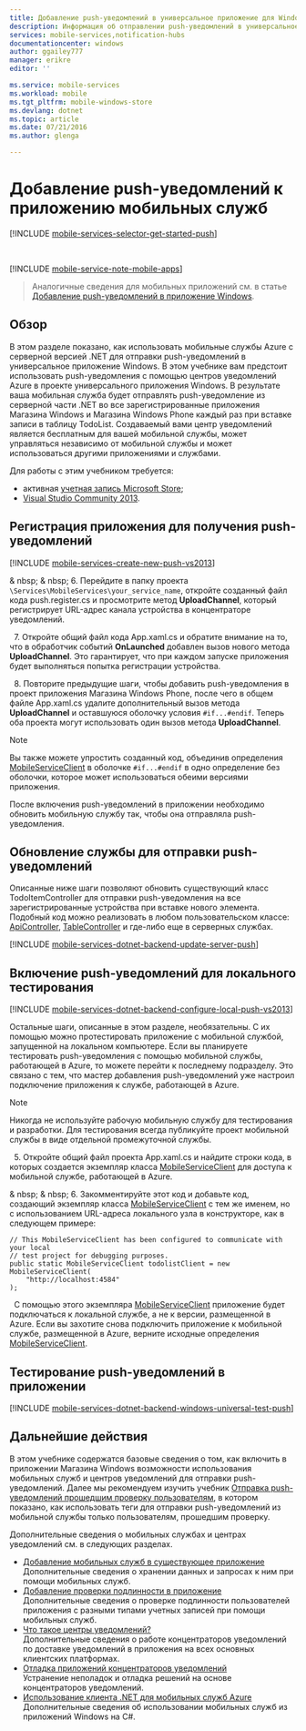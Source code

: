 ```yaml
---
title: Добавление push-уведомлений в универсальное приложение для Windows 8.1 | Microsoft Docs
description: Информация об отправлении push-уведомлений в универсальное приложение для Windows 8.1 из мобильной службы с серверной частью .NET с помощью Центров уведомлений Azure.
services: mobile-services,notification-hubs
documentationcenter: windows
author: ggailey777
manager: erikre
editor: ''

ms.service: mobile-services
ms.workload: mobile
ms.tgt_pltfrm: mobile-windows-store
ms.devlang: dotnet
ms.topic: article
ms.date: 07/21/2016
ms.author: glenga

---
```

# Добавление push-уведомлений к приложению мобильных служб
[!INCLUDE [mobile-services-selector-get-started-push](../../includes/mobile-services-selector-get-started-push.md)]

&nbsp;

[!INCLUDE [mobile-service-note-mobile-apps](../../includes/mobile-services-note-mobile-apps.md)]

> Аналогичные сведения для мобильных приложений см. в статье [Добавление push-уведомлений в приложение Windows](../app-service-mobile/app-service-mobile-windows-store-dotnet-get-started-push.md).
> 
> 

## Обзор
В этом разделе показано, как использовать мобильные службы Azure с серверной версией .NET для отправки push-уведомлений в универсальное приложение Windows. В этом учебнике вам предстоит использовать push-уведомления с помощью центров уведомлений Azure в проекте универсального приложения Windows. В результате ваша мобильная служба будет отправлять push-уведомление из серверной части .NET во все зарегистрированные приложения Магазина Windows и Магазина Windows Phone каждый раз при вставке записи в таблицу TodoList. Создаваемый вами центр уведомлений является бесплатным для вашей мобильной службы, может управляться независимо от мобильной службы и может использоваться другими приложениями и службами.

Для работы с этим учебником требуется:

* активная [учетная запись Microsoft Store](http://go.microsoft.com/fwlink/p/?LinkId=280045);
* [Visual Studio Community 2013](https://go.microsoft.com/fwLink/p/?LinkID=391934).

## <a id="register"></a>Регистрация приложения для получения push-уведомлений
[!INCLUDE [mobile-services-create-new-push-vs2013](../../includes/mobile-services-create-new-push-vs2013.md)]

& nbsp; & nbsp; 6. Перейдите в папку проекта `\Services\MobileServices\your_service_name`, откройте созданный файл кода push.register.cs и просмотрите метод **UploadChannel**, который регистрирует URL-адрес канала устройства в концентраторе уведомлений.

&nbsp;&nbsp;7. Откройте общий файл кода App.xaml.cs и обратите внимание на то, что в обработчик событий **OnLaunched** добавлен вызов нового метода **UploadChannel**. Это гарантирует, что при каждом запуске приложения будет выполняться попытка регистрации устройства.

&nbsp;&nbsp;8. Повторите предыдущие шаги, чтобы добавить push-уведомления в проект приложения Магазина Windows Phone, после чего в общем файле App.xaml.cs удалите дополнительный вызов метода **UploadChannel** и оставшуюся оболочку условия `#if...#endif`. Теперь оба проекта могут использовать один вызов метода **UploadChannel**.

> [!NOTE]
> Вы также можете упростить созданный код, объединив определения [MobileServiceClient](http://msdn.microsoft.com/library/azure/microsoft.windowsazure.mobileservices.mobileserviceclient.aspx) в оболочке `#if...#endif` в одно определение без оболочки, которое может использоваться обеими версиями приложения.
> 
> 

После включения push-уведомлений в приложении необходимо обновить мобильную службу так, чтобы она отправляла push-уведомления.

## <a id="update-service"></a>Обновление службы для отправки push-уведомлений
Описанные ниже шаги позволяют обновить существующий класс TodoItemController для отправки push-уведомления на все зарегистрированные устройства при вставке нового элемента. Подобный код можно реализовать в любом пользовательском классе: [ApiController](https://msdn.microsoft.com/library/system.web.http.apicontroller.aspx), [TableController](https://msdn.microsoft.com/library/azure/microsoft.windowsazure.mobile.service.tables.tablecontroller.aspx) и где-либо еще в серверных службах.

[!INCLUDE [mobile-services-dotnet-backend-update-server-push](../../includes/mobile-services-dotnet-backend-update-server-push.md)]

## <a id="local-testing"></a> Включение push-уведомлений для локального тестирования
[!INCLUDE [mobile-services-dotnet-backend-configure-local-push-vs2013](../../includes/mobile-services-dotnet-backend-configure-local-push-vs2013.md)]

Остальные шаги, описанные в этом разделе, необязательны. С их помощью можно протестировать приложение с мобильной службой, запущенной на локальном компьютере. Если вы планируете тестировать push-уведомления с помощью мобильной службы, работающей в Azure, то можете перейти к последнему подразделу. Это связано с тем, что мастер добавления push-уведомлений уже настроил подключение приложения к службе, работающей в Azure.

> [!NOTE]
> Никогда не используйте рабочую мобильную службу для тестирования и разработки. Для тестирования всегда публикуйте проект мобильной службы в виде отдельной промежуточной службы.
> 
> 

&nbsp;&nbsp;5. Откройте общий файл проекта App.xaml.cs и найдите строки кода, в которых создается экземпляр класса [MobileServiceClient] для доступа к мобильной службе, работающей в Azure.

& nbsp; & nbsp; 6. Закомментируйте этот код и добавьте код, создающий экземпляр класса [MobileServiceClient] с тем же именем, но с использованием URL-адреса локального узла в конструкторе, как в следующем примере:

    // This MobileServiceClient has been configured to communicate with your local
    // test project for debugging purposes.
    public static MobileServiceClient todolistClient = new MobileServiceClient(
        "http://localhost:4584"
    );

&nbsp;&nbsp;С помощью этого экземпляра [MobileServiceClient] приложение будет подключаться к локальной службе, а не к версии, размещенной в Azure. Если вы захотите снова подключить приложение к мобильной службе, размещенной в Azure, верните исходные определения [MobileServiceClient].

## <a id="test"></a> Тестирование push-уведомлений в приложении
[!INCLUDE [mobile-services-dotnet-backend-windows-universal-test-push](../../includes/mobile-services-dotnet-backend-windows-universal-test-push.md)]

## <a name="next-steps"> </a>Дальнейшие действия
В этом учебнике содержатся базовые сведения о том, как включить в приложении Магазина Windows возможности использования мобильных служб и центров уведомлений для отправки push-уведомлений. Далее мы рекомендуем изучить учебник [Отправка push-уведомлений прошедшим проверку пользователям], в котором показано, как использовать теги для отправки push-уведомлений из мобильной службы только пользователям, прошедшим проверку.

Дополнительные сведения о мобильных службах и центрах уведомлений см. в следующих разделах.

* [Добавление мобильных служб в существующее приложение][Get started with data] <br/>Дополнительные сведения о хранении данных и запросах к ним при помощи мобильных служб.
* [Добавление проверки подлинности в приложение][Get started with authentication] <br/>Дополнительные сведения о проверке подлинности пользователей приложения с разными типами учетных записей при помощи мобильных служб.
* [Что такое центры уведомлений?] <br/>Дополнительные сведения о работе концентраторов уведомлений по доставке уведомлений в приложения на всех основных клиентских платформах.
* [Отладка приложений концентраторов уведомлений](http://go.microsoft.com/fwlink/p/?linkid=386630) </br>Устранение неполадок и отладка решений на основе концентраторов уведомлений.
* [Использование клиента .NET для мобильных служб Azure] <br/>Дополнительные сведения об использовании мобильных служб из приложений Windows на C#.

<!-- Anchors. -->

<!-- Images. -->

<!-- URLs. -->
[Submit an app page]: http://go.microsoft.com/fwlink/p/?LinkID=266582
[My Applications]: http://go.microsoft.com/fwlink/p/?LinkId=262039
[Live SDK for Windows]: http://go.microsoft.com/fwlink/p/?LinkId=262253
[Get started with Mobile Services]: mobile-services-dotnet-backend-windows-store-dotnet-get-started.md
[Get started with data]: mobile-services-dotnet-backend-windows-universal-dotnet-get-started-data.md
[Get started with authentication]: mobile-services-dotnet-backend-windows-universal-dotnet-get-started-users.md

[Отправка push-уведомлений прошедшим проверку пользователям]: mobile-services-dotnet-backend-windows-store-dotnet-push-notifications-app-users.md

[Что такое центры уведомлений?]: ../notification-hubs-overview.md

[Использование клиента .NET для мобильных служб Azure]: mobile-services-windows-dotnet-how-to-use-client-library.md
[MobileServiceClient]: http://msdn.microsoft.com/library/azure/microsoft.windowsazure.mobileservices.mobileserviceclient.aspx

<!---HONumber=AcomDC_0727_2016-->